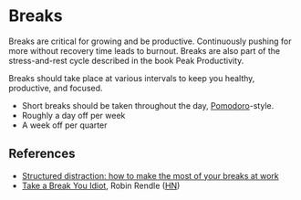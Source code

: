 ---
---

# Breaks

Breaks are critical for growing and be productive. Continuously pushing for more
without recovery time leads to burnout. Breaks are also part of the
stress-and-rest cycle described in the book Peak Productivity.

Breaks should take place at various intervals to keep you healthy, productive,
and focused.

- Short breaks should be taken throughout the day,
  [Pomodoro](/productivity/pomodoro.md)-style.
- Roughly a day off per week
- A week off per quarter

## References

- [Structured distraction: how to make the most of your breaks at work](https://nesslabs.com/structured-distraction-breaks-at-work)
- [Take a Break You Idiot](https://www.robinrendle.com/notes/take-a-break-you-idiot/),
  Robin Rendle ([HN](https://news.ycombinator.com/item?id=33139297))
